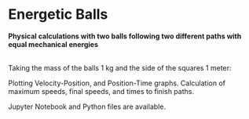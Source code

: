 # Energetic Balls

**Physical calculations with two balls following two different paths with equal mechanical energies**

<br/>
Taking the mass of the balls 1 kg and the side of the squares 1 meter:
<br/>

Plotting Velocity-Position, and Position-Time graphs. Calculation of maximum speeds, final speeds, and times to finish paths.
<br/>

Jupyter Notebook and Python files are available.